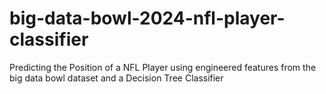 # big-data-bowl-2024-nfl-player-classifier
Predicting the Position of a NFL Player using engineered features from the big data bowl dataset and a Decision Tree Classifier
